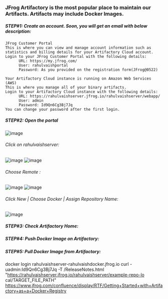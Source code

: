 ### JFrog Artifactory is the most popular place to maintain our Artifacts. Artifacts may include Docker Images. 

##### STEP#1: Create an account. Soon, you will get an email with below description:

```
JFrog Customer Portal
This is where you can view and manage account information such as statistics and billing details for your Artifactory Cloud account.
Login to your JFrog Customer Portal with the following details:
      URL: https://my.jfrog.com/
      User: rahulvaishportal
      Password: As you provided on the registration form(JFrog@0522)

Your Artifactory Cloud instance is running on Amazon Web Services (AWS)
This is where you manage all of your binary artifacts.
Login to your Artifactory Cloud instance with the following details:
      URL: https://rahulvaishserver.jfrog.io/rahulvaishserver/webapp/
      User: admin
      Password: Id9Qn6Cg3Bj7Jq
You can change your password after the first login.
```
##### STEP#2: Open the portal
![image](https://user-images.githubusercontent.com/45539698/67255037-b0841600-f49d-11e9-859e-233bc96c9762.png)
###### Click on rahulvaishserver:
![image](https://user-images.githubusercontent.com/45539698/67255058-c691d680-f49d-11e9-9a65-c21f8dbdfbe2.png)
![image](https://user-images.githubusercontent.com/45539698/67255072-d5788900-f49d-11e9-8c9c-1ba650b71e60.png)
###### Choose Remote :
![image](https://user-images.githubusercontent.com/45539698/67259780-48d9c500-f4b5-11e9-9e41-e307060f3243.png)
![image](https://user-images.githubusercontent.com/45539698/67255096-05279100-f49e-11e9-921d-e30cf0725319.png)
###### Click New | Choose Docker | Assign Repository Name:
![image](https://user-images.githubusercontent.com/45539698/67259871-d9b0a080-f4b5-11e9-8e21-ed4c9ee8862c.png)
##### STEP#3: Check Artifactory Home:




##### STEP#4: Push Docker Image on Artifactory:



##### STEP#5: Pull Docker Image from Artifactory:



 docker login rahulvaishserver-rahulvaishdocker.jfrog.io
curl -uadmin:Id9Qn6Cg3Bj7Jq -T /ReleaseNotes.html "https://rahulvaishserver.jfrog.io/rahulvaishserver/example-repo-lo
cal/TARGET_FILE_PATH"
https://www.jfrog.com/confluence/display/RTF/Getting+Started+with+Artifactory+as+a+Docker+Registry
